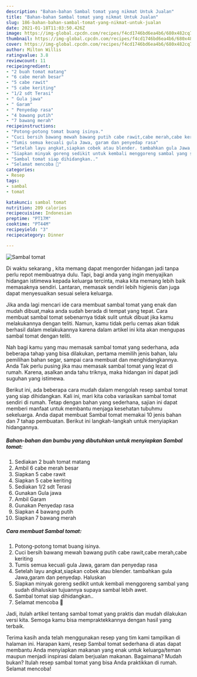 ```yaml
---
description: "Bahan-bahan Sambal tomat yang nikmat Untuk Jualan"
title: "Bahan-bahan Sambal tomat yang nikmat Untuk Jualan"
slug: 186-bahan-bahan-sambal-tomat-yang-nikmat-untuk-jualan
date: 2021-01-18T11:03:50.426Z
image: https://img-global.cpcdn.com/recipes/f4cd1746bd6ea4b6/680x482cq70/sambal-tomat-foto-resep-utama.jpg
thumbnail: https://img-global.cpcdn.com/recipes/f4cd1746bd6ea4b6/680x482cq70/sambal-tomat-foto-resep-utama.jpg
cover: https://img-global.cpcdn.com/recipes/f4cd1746bd6ea4b6/680x482cq70/sambal-tomat-foto-resep-utama.jpg
author: Milton Willis
ratingvalue: 3.8
reviewcount: 11
recipeingredient:
- "2 buah tomat matang"
- "6 cabe merah besar"
- "5 cabe rawit"
- "5 cabe keriting"
- "1/2 sdt Terasi"
- " Gula jawa"
- " Garam"
- " Penyedap rasa"
- "4 bawang putih"
- "7 bawang merah"
recipeinstructions:
- "Potong-potong tomat buang isinya."
- "Cuci bersih bawang mewah bawang putih cabe rawit,cabe merah,cabe keriting"
- "Tumis semua kecuali gula Jawa, garam dan penyedap rasa"
- "Setelah layu angkat,siapkan cobek atau blender. tambahkan gula Jawa,garam dan penyedap. Haluskan"
- "Siapkan minyak goreng sedikit untuk kembali menggoreng sambal yang sudah dihaluskan tujuannya supaya sambal lebih awet."
- "Sambal tomat siap dihidangkan.."
- "Selamat mencoba 🤗"
categories:
- Resep
tags:
- sambal
- tomat

katakunci: sambal tomat 
nutrition: 209 calories
recipecuisine: Indonesian
preptime: "PT17M"
cooktime: "PT44M"
recipeyield: "3"
recipecategory: Dinner

---
```



![Sambal tomat](https://img-global.cpcdn.com/recipes/f4cd1746bd6ea4b6/680x482cq70/sambal-tomat-foto-resep-utama.jpg)

Di waktu  sekarang , kita memang dapat mengorder hidangan jadi tanpa perlu repot membuatnya dulu. Tapi, bagi anda yang ingin menyajikan hidangan istimewa kepada keluarga tercinta, maka kita memang lebih baik memasaknya sendiri. Lantaran, memasak sendiri lebih higienis dan juga dapat menyesuaikan sesuai selera keluarga.

Jika anda lagi mencari ide cara membuat sambal tomat yang enak dan mudah dibuat,maka anda sudah berada di tempat yang tepat. Cara membuat sambal tomat  sebenarnya tidak sulit untuk dibuat jika kamu melakukannya dengan teliti. Namun, kamu tidak perlu cemas akan tidak berhasil dalam melakukannya 
karena dalam artikel ini kita akan mengupas sambal tomat dengan teliti.  



Nah bagi kamu yang mau memasak sambal tomat yang sederhana, ada beberapa tahap yang bisa dilakukan, pertama memilih jenis bahan, lalu pemilihan bahan segar, sampai cara membuat dan menghidangkannya. Anda Tak perlu pusing jika mau memasak sambal tomat yang lezat di rumah. Karena, asalkan anda  tahu triknya, maka hidangan ini dapat jadi suguhan yang istimewa.

Berikut ini, ada beberapa cara mudah dalam mengolah resep sambal tomat yang siap dihidangkan. Kali ini, mari kita coba variasikan sambal tomat sendiri di rumah. Tetap dengan bahan yang sederhana, sajian ini dapat memberi manfaat untuk membantu menjaga kesehatan tubuhmu sekeluarga. Anda dapat membuat Sambal tomat memakai 10 jenis bahan dan 7 tahap pembuatan. Berikut ini langkah-langkah untuk menyiapkan hidangannya.

<!--inarticleads1-->

##### Bahan-bahan dan bumbu yang dibutuhkan untuk menyiapkan Sambal tomat:

1. Sediakan 2 buah tomat matang
1. Ambil 6 cabe merah besar
1. Siapkan 5 cabe rawit
1. Siapkan 5 cabe keriting
1. Sediakan 1/2 sdt Terasi
1. Gunakan  Gula jawa
1. Ambil  Garam
1. Gunakan  Penyedap rasa
1. Siapkan 4 bawang putih
1. Siapkan 7 bawang merah




<!--inarticleads2-->

##### Cara membuat Sambal tomat:

1. Potong-potong tomat buang isinya.
1. Cuci bersih bawang mewah bawang putih cabe rawit,cabe merah,cabe keriting
1. Tumis semua kecuali gula Jawa, garam dan penyedap rasa
1. Setelah layu angkat,siapkan cobek atau blender. tambahkan gula Jawa,garam dan penyedap. Haluskan
1. Siapkan minyak goreng sedikit untuk kembali menggoreng sambal yang sudah dihaluskan tujuannya supaya sambal lebih awet.
1. Sambal tomat siap dihidangkan..
1. Selamat mencoba 🤗




Jadi, itulah artikel tentang  sambal tomat  yang praktis dan mudah dilakukan versi kita. Semoga kamu bisa mempraktekkannya dengan hasil yang terbaik. 

Terima kasih anda telah menggunakan resep yang tim kami tampilkan di halaman ini. Harapan kami, resep  Sambal tomat sederhana di atas dapat membantu Anda menyiapkan makanan yang enak untuk keluarga/teman maupun menjadi inspirasi dalam berjualan makanan. Bagaimana? Mudah bukan? Itulah resep sambal tomat yang bisa Anda praktikkan di rumah. Selamat mencoba!

